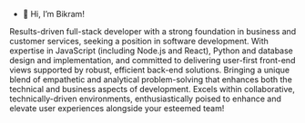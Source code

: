 - 👋 Hi, I’m Bikram!
  
Results-driven full-stack developer with a strong foundation in business and customer services, seeking a position in software development. With expertise in JavaScript (including Node.js and React), Python and database design and implementation, and committed to delivering user-first front-end views supported by robust, efficient back-end solutions. Bringing a unique blend of empathetic and analytical problem-solving that enhances both the technical and business aspects of development. Excels within collaborative, technically-driven environments, enthusiastically poised to enhance and elevate user experiences alongside your esteemed team!



